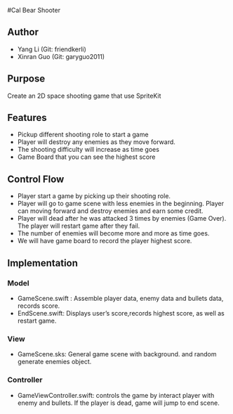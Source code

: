 #Cal Bear Shooter

## Author


* Yang Li (Git: friendkerli)
* Xinran Guo (Git: garyguo2011)

## Purpose


Create an 2D space shooting game that use SpriteKit

## Features

* Pickup different shooting role to start a game
* Player will destroy any enemies as they move forward.
* The shooting difficulty will increase as time goes
* Game Board that you can see the highest score

## Control Flow

* Player start a game by picking up their shooting role. 
* Player will go to game scene with less enemies in the beginning. Player can 
moving forward and destroy enemies and earn some credit.
* Player will dead after he was attacked 3 times by enemies (Game Over). The 
player will restart game after they fail.
* The number of enemies will become more and more as time goes.
* We will have game board to record the player highest score.

## Implementation

### Model

* GameScene.swift : Assemble player data, enemy data and bullets data, records 
score.
* EndScene.swift: Displays user’s score,records highest score, as well as 
restart game.

### View

* GameScene.sks: General game scene with background. and random generate enemies 
object.

### Controller

* GameViewController.swift: controls the game by interact player with enemy and 
bullets. If the player is dead, game will jump to end scene.
